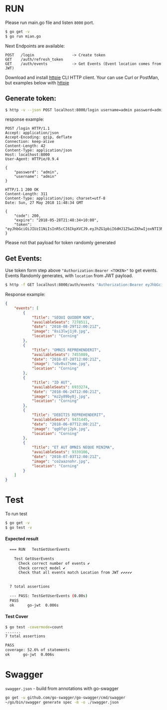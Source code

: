 # RUN

Please run main.go file and listen `8000` port.

```bash
$ go get -v
$ go run mian.go
```
Next Endpoints are available:
```text
POST   /login                 -> Create token
GET    /auth/refresh_token
GET    /auth/events           -> Get Events (Event location comes from JWT)
```

Download and install [httpie](https://github.com/jkbrzt/httpie) CLI HTTP client. Your can use Curl or PostMan, but examples below with [httpie](https://github.com/jkbrzt/httpie)

## Generate token:
```bash
$ http -v --json POST localhost:8000/login username=admin password=admin
```
response example:
```
POST /login HTTP/1.1
Accept: application/json
Accept-Encoding: gzip, deflate
Connection: keep-alive
Content-Length: 42
Content-Type: application/json
Host: localhost:8000
User-Agent: HTTPie/0.9.4

{
    "password": "admin",
    "username": "admin"
}

HTTP/1.1 200 OK
Content-Length: 311
Content-Type: application/json; charset=utf-8
Date: Sun, 27 May 2018 11:48:34 GMT

{
    "code": 200,
    "expire": "2018-05-28T21:48:34+10:00",
    "token": "eyJhbGciOiJIUzI1NiIsInR5cCI6IkpXVCJ9.eyJhZG1pbiI6dHJ1ZSwiZXhwIjoxNTI3NTA4MTE0LCJpZCI6ImFkbWluIiwibG9jYXRpb24iOiJDb3JuaW5nIiwibmFtZSI6IlRpbmEgVHVybmVyIiwib3JpZ19pYXQiOjE1Mjc0MjE3MTQsInN1YiI6IjBwd21hNmdqMTAifQ.MiWijlItZw8J2Ti9mnGJv6eU9mepsn0vySpwkymD6Cs"                                                
}
```
Please not that payload for token randomly generated


## Get Events:
Use token form step above `"Authorization:Bearer <TOKEN>"` to get events. Events Randomly generates, with `location` from JWT payload.
```bash
$ http -f GET localhost:8000/auth/events "Authorization:Bearer eyJhbGciOiJIUzI1NiIsInR5cCI6IkpXVCJ9.eyJhZG1pbiI6dHJ1ZSwiZXhwIjoxNTI3NTAxNzE3LCJpZCI6ImFkbWluIiwibG9jYXRpb24iOiJZdWJhIENpdHkiLCJuYW1lIjoiRG9yb3RoeSBCdXRsZXIiLCJvcmlnX2lhdCI6MTUyNzQxNTMxNywic3ViIjoiZzNwZXdjanRzMyJ9.rcdBH7NTP8zvLpmsHSb_cveJ6ECPCkFko4fMtITo658"
```

Response example:
```json
{
    "events": [
        {
            "Title": "SEQUI QUIDEM NON",
            "availableSeats": 7278511,
            "date": "2018-08-29T12:00:21Z",
            "image": "8si3lwj1j0.jpg",
            "location": "Corning"
        },
        {
            "Title": "OMNIS REPREHENDERIT",
            "availableSeats": 7455089,
            "date": "2018-07-28T12:00:21Z",
            "image": "s6v0vz7sme.jpg",
            "location": "Corning"
        },
        {
            "Title": "ID AUT",
            "availableSeats": 6933274,
            "date": "2018-06-24T12:00:21Z",
            "image": "mz2y89by8j.jpg",
            "location": "Corning"
        },
        {
            "Title": "DEBITIS REPREHENDERIT",
            "availableSeats": 9431445,
            "date": "2018-06-07T12:00:21Z",
            "image": "qg0fqrj2pk.jpg",
            "location": "Corning"
        },
        {
            "Title": "ET AUT OMNIS NEQUE MINIMA",
            "availableSeats": 9339106,
            "date": "2018-07-03T12:00:21Z",
            "image": "co2aaznohr.jpg",
            "location": "Corning"
        }
    ]
}
```

# Test
To run test 
```bash
$ go get -v
$ go test -v
```
#### Expected result
```bash
  === RUN   TestGetUserEvents
  
    Test GetUserEvents 
      Check correct number of events ✔
      Check correct model ✔
      Check that all events match Location from JWT ✔✔✔✔✔
  
  
  7 total assertions
  
  --- PASS: TestGetUserEvents (0.00s)
  PASS
  ok      go-jwt  0.006s
```

#### Test Cover
```bash
$ go test -covermode=count 
.......
7 total assertions

PASS
coverage: 52.6% of statements
ok      go-jwt  0.006s
```

# Swagger
`swagger.json` - build from annotations with go-swagger
```bash
go get -u github.com/go-swagger/go-swagger/cmd/swagger
~/go/bin/swagger generate spec -m -o ./swagger.json
```
